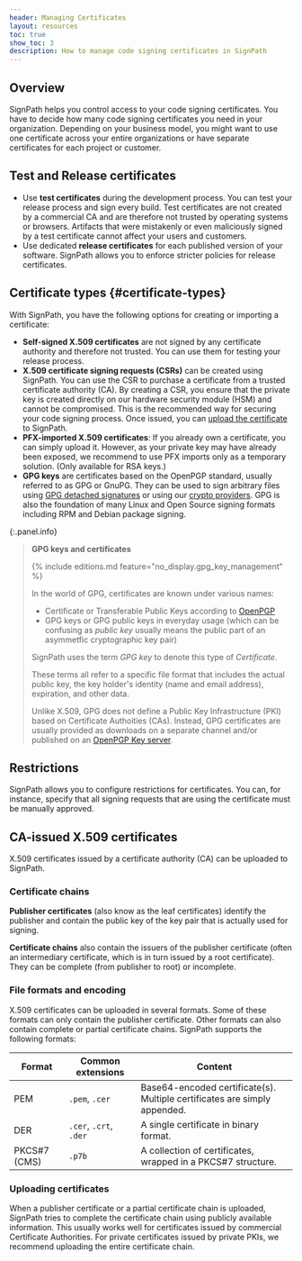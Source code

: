 ```yaml
---
header: Managing Certificates
layout: resources
toc: true
show_toc: 3
description: How to manage code signing certificates in SignPath
---
```


## Overview

SignPath helps you control access to your code signing certificates. You have to decide how many code signing certificates you need in your organization. Depending on your business model, you might want to use one certificate across your entire organizations or have separate certificates for each project or customer.

## Test and Release certificates

* Use **test certificates** during the development process. You can test your release process and sign every build. Test certificates are not created by a commercial CA and are therefore not trusted by operating systems or browsers. Artifacts that were mistakenly or even maliciously signed by a test certificate cannot affect your users and customers. <!-- TODO: You can read more about how to roll out and manage test certificates in your infrastructure in the [knowledge base](/code-signing/test-certificates). -->
* Use dedicated **release certificates** for each published version of your software. SignPath allows you to enforce stricter policies for release certificates.

## Certificate types {#certificate-types}

With SignPath, you have the following options for creating or importing a certificate:

* **Self-signed X.509 certificates** are not signed by any certificate authority and therefore not trusted. You can use them for testing your release process.
* **X.509 certificate signing requests (CSRs)** can be created using SignPath. You can use the CSR to purchase a certificate from a trusted certificate authority (CA). By creating a CSR, you ensure that the private key is created directly on our hardware security module (HSM) and cannot be compromised. This is the recommended way for securing your code signing process. Once issued, you can [upload the certificate](#ca-issued-x509-certificates) to SignPath.
* **PFX-imported X.509 certificates**: If you already own a certificate, you can simply upload it. However, as your private key may have already been exposed, we recommend to use PFX imports only as a temporary solution. (Only available for RSA keys.)
* **GPG keys** are certificates based on the OpenPGP standard, usually referred to as GPG or GnuPG. They can be used to sign arbitrary files using [GPG detached signatures](/artifact-configuration/reference#create-gpg-signature) or using our [crypto providers](/crypto-providers/gpg). GPG is also the foundation of many Linux and Open Source signing formats including RPM and Debian package signing.

{:.panel.info}
> **GPG keys and certificates**
>
> {% include editions.md feature="no_display.gpg_key_management" %}
>
> In the world of GPG, certificates are known under various names:
>
> * Certificate or Transferable Public Keys according to [OpenPGP](https://datatracker.ietf.org/doc/html/rfc4880) 
> * GPG keys or GPG public keys in everyday usage (which can be confusing as _public key_ usually means the public part of an asymmetfic cryptographic key pair)
>
> SignPath uses the term _GPG key_ to denote this type of _Certificate_.
>
> These terms all refer to a specific file format that includes the actual public key, the key holder's identity (name and email address), expiration, and other data.
>
> Unlike X.509, GPG does not define a Public Key Infrastructure (PKI) based on Certificate Authoities (CAs). Instead, GPG certificates are usually provided as downloads on a separate channel and/or published on an [OpenPGP Key server](https://en.wikipedia.org/wiki/Key_server_(cryptographic)).

## Restrictions

SignPath allows you to configure restrictions for certificates. You can, for instance, specify that all signing requests that are using the certificate must be manually approved.

## CA-issued X.509 certificates
X.509 certificates issued by a certificate authority (CA) can be uploaded to SignPath.

### Certificate chains

**Publisher certificates** (also know as the leaf certificates) identify the publisher and contain the public key of the key pair that is actually used for signing.
<!-- [Certificate chains](/code-signing/theory#certificate-chains) --> 
**Certificate chains** also contain the issuers of the publisher certificate (often an intermediary certificate, which is in turn issued by a root certificate). They can be complete (from publisher to root) or incomplete.

### File formats and encoding
X.509 certificates can be uploaded in several formats. Some of these formats can only contain the publisher certificate. Other formats can also contain complete or partial certificate chains. SignPath supports the following formats:

| Format        | Common extensions       | Content                      
|---------------|-------------------------|------------------------------
| PEM           | `.pem`, `.cer`          | Base64-encoded certificate(s). Multiple certificates are simply appended.
| DER           | `.cer`, `.crt`, `.der`  | A single certificate in binary format.
| PKCS#7 (CMS)  | `.p7b`                  | A collection of certificates, wrapped in a PKCS#7 structure.

### Uploading certificates
When a publisher certificate or a partial certificate chain is uploaded, SignPath tries to complete the certificate chain using publicly available information. This usually works well for certificates issued by commercial Certificate Authorities. For private certificates issued by private PKIs, we recommend uploading the entire certificate chain.
